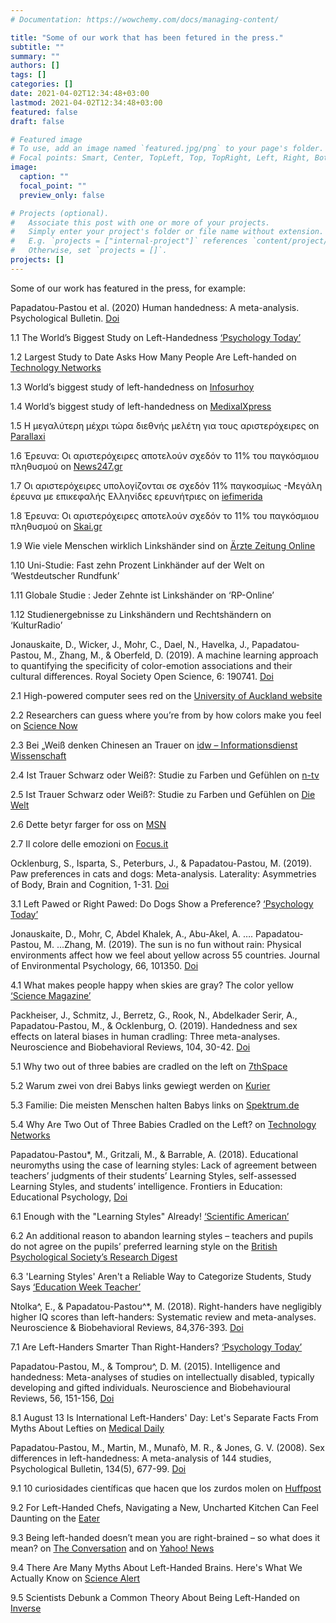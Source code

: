 ```yaml
---
# Documentation: https://wowchemy.com/docs/managing-content/

title: "Some of our work that has been fetured in the press."
subtitle: ""
summary: ""
authors: []
tags: []
categories: []
date: 2021-04-02T12:34:48+03:00
lastmod: 2021-04-02T12:34:48+03:00
featured: false
draft: false

# Featured image
# To use, add an image named `featured.jpg/png` to your page's folder.
# Focal points: Smart, Center, TopLeft, Top, TopRight, Left, Right, BottomLeft, Bottom, BottomRight.
image:
  caption: ""
  focal_point: ""
  preview_only: false

# Projects (optional).
#   Associate this post with one or more of your projects.
#   Simply enter your project's folder or file name without extension.
#   E.g. `projects = ["internal-project"]` references `content/project/deep-learning/index.md`.
#   Otherwise, set `projects = []`.
projects: []
---
```

Some of our work has featured in the press, for example:

Papadatou-Pastou et al. (2020) Human handedness: A meta-analysis. Psychological Bulletin. [Doi](https://doi.org/10.1037/bul0000229)

1.1 The World’s Biggest Study on Left-Handedness [‘Psychology Today’](https://www.psychologytoday.com/us/blog/the-asymmetric-brain/202004/the-world-s-biggest-study-left-handedness?fbclid=IwAR01dkgS24Lg8WOn_j4_5MZhcW4BEKQ7_0SaY9Ul2lzXRGut_gQtgSH5hfI)

1.2 Largest Study to Date Asks How Many People Are Left-handed on [Technology Networks](https://www.technologynetworks.com/tn/news/largest-study-to-date-asks-how-many-people-are-left-handed-333058)

1.3	World’s biggest study of left-handedness on [Infosurhoy](https://infosurhoy.com/news-summary/worlds-biggest-study-of-left-handedness/)

1.4	World’s biggest study of left-handedness on [MedixalXpress](https://medicalxpress.com/news/2020-04-world-biggest-left-handedness.html)

1.5 Η μεγαλύτερη μέχρι τώρα διεθνής μελέτη για τους αριστερόχειρες on [Parallaxi](https://parallaximag.gr/life/megalyteri-mechri-tora-diethnis-meleti-gia-tous-aristerocheires)

1.6	Έρευνα: Οι αριστερόχειρες αποτελούν σχεδόν το 11% του παγκόσμιου πληθυσμού on [News247.gr](https://www.news247.gr/epistimi/ereyna-oi-aristerocheires-apoteloyn-schedon-to-11-toy-pagkosmioy-plithysmoy.7616022.html)

1.7	Οι αριστερόχειρες υπολογίζονται σε σχεδόν 11% παγκοσμίως -Μεγάλη έρευνα με επικεφαλής Ελληνίδες ερευνήτριες on [iefimerida](https://www.iefimerida.gr/ellada/aristeroheires-11-ereyna-ellinides-ereynitries)


1.8	Έρευνα: Οι αριστερόχειρες αποτελούν σχεδόν το 11% του παγκόσμιου πληθυσμού on [Skai.gr](https://www.skai.gr/news/ygeia/ereyna-oi-aristeroxeires-apoteloun-11-tou-pagkosmiou-plithysmou)


1.9	Wie viele Menschen wirklich Linkshänder sind on [Ärzte Zeitung Online](https://www.aerztezeitung.de/Medizin/Wie-viele-Menschen-wirklich-Linkshaender-sind-408337.html)

1.10	Uni-Studie: Fast zehn Prozent Linkhänder auf der Welt on ‘Westdeutscher Rundfunk’

1.11	Globale Studie : Jeder Zehnte ist Linkshänder on  ‘RP-Online’

1.12	Studienergebnisse zu Linkshändern und Rechtshändern on ‘KulturRadio’

Jonauskaite, D., Wicker, J., Mohr, C., Dael, N., Havelka, J., Papadatou-Pastou, M., Zhang, M., & Oberfeld, D. (2019). A machine learning approach to quantifying the specificity of color-emotion associations and their cultural differences. Royal Society Open Science, 6: 190741. [Doi](https://doi.org/10.1098/rsos.190741)

2.1	High-powered computer sees red on the [University of Auckland website](https://www.auckland.ac.nz/en/news/2019/09/25/high-powered-computer-sees-red.html?fbclid=IwAR3s8j8wH2Vud50kjfguYVuZx3L136Kuo2xlginskHB00TuSz6YMwXQAgoc)

2.2	Researchers can guess where you’re from by how colors make you feel on [Science Now](https://www.sciencemag.org/news/2019/09/researchers-can-guess-where-you-re-how-colors-make-you-feel)

2.3	Bei „Weiß denken Chinesen an Trauer on [idw – Informationsdienst Wissenschaft](https://idw-online.de/de/news724590)

2.4	Ist Trauer Schwarz oder Weiß?: Studie zu Farben und Gefühlen on [n-tv](https://www.n-tv.de/regionales/rheinland-pfalz-und-saarland/Ist-Trauer-Schwarz-oder-Weiss-Studie-zu-Farben-und-Gefuehlen-article21308762.html)

2.5	Ist Trauer Schwarz oder Weiß?: Studie zu Farben und Gefühlen on [Die Welt](https://www.welt.de/regionales/rheinland-pfalz-saarland/article201289082/Ist-Trauer-Schwarz-oder-Weiss-Studie-zu-Farben-und-Gefuehlen.html)

2.6	Dette betyr farger for oss on [MSN](https://www.msn.com/nb-no/nyheter/teknologiogvitenskap/ser-du-r%C3%B8dt-eller-f%C3%B8ler-du-deg-bl%C3%A5-n%C3%A5-har-forskere-sett-p%C3%A5-hva-folk-fra-ulike-land-f%C3%B8ler-n%C3%A5r-de-ser-forskjellige-farger/ar-AAIuYy2?li=BBr5PkQ&srcref=rss)

2.7	Il colore delle emozioni on [Focus.it](https://www.focus.it/comportamento/psicologia/il-colore-delle-emozioni)


Ocklenburg, S., Isparta, S., Peterburs, J., & Papadatou-Pastou, M. (2019). Paw preferences in cats and dogs: Meta-analysis. Laterality: Asymmetries of Body, Brain and Cognition, 1-31. [Doi](https://doi.org/10.1080/1357650X.2019.1578228)

3.1	Left Pawed or Right Pawed: Do Dogs Show a Preference? [‘Psychology Today’](https://www.psychologytoday.com/intl/blog/the-asymmetric-brain/201902/left-pawed-or-right-pawed-do-dogs-show-preference?fbclid=IwAR0elgE_Y6o2p5_uYUjZr5gv5u2dHCLIPpxSAoj0H-J48v3_Jt96l51eD_E)


Jonauskaite, D., Mohr, C, Abdel Khalek, A., Abu-Akel, A. …. Papadatou-Pastou, M. ...Zhang, M. (2019). The sun is no fun without rain: Physical environments affect how we feel about yellow across 55 countries. Journal of Environmental Psychology, 66, 101350. [Doi](https://doi.org/10.1016/j.jenvp.2019.101350)

4.1 What makes people happy when skies are gray? The color yellow [‘Science Magazine’](https://www.sciencemag.org/news/2019/10/what-makes-people-happy-when-skies-are-gray-color-yellow)


Packheiser, J., Schmitz, J., Berretz, G., Rook, N., Abdelkader Serir, A., Papadatou-Pastou, M., & Ocklenburg, O. (2019). Handedness and sex effects on lateral biases in human cradling: Three meta-analyses. Neuroscience and Biobehavioral Reviews, 104, 30-42. [Doi](https://doi.org/10.1016/j.neubiorev.2019.06.035)

5.1 Why two out of three babies are cradled on the left on [7thSpace](http://7thspace.com/headlines/903838/why_two_out_of_three_babies_are_cradled_on_the_left.html)

5.2 Warum zwei von drei Babys links gewiegt werden on [Kurier](https://kurier.at/gesund/warum-zwei-von-drei-babys-links-gewiegt-werden/400553663)

5.3 Familie: Die meisten Menschen halten Babys links on [Spektrum.de](https://www.spektrum.de/news/die-meisten-menschen-halten-babys-links/1660406)

5.4 Why Are Two Out of Three Babies Cradled on the Left? on [Technology Networks](https://www.technologynetworks.com/tn/news/why-are-two-out-of-three-babies-cradled-on-the-left-321863)


Papadatou-Pastou*, M., Gritzali, M., & Barrable, A. (2018). Educational neuromyths using the case of learning styles: Lack of agreement between teachers’ judgments of their students’ Learning Styles, self-assessed Learning Styles, and students’ intelligence. Frontiers in Education: Educational Psychology, [Doi](https://doi.org/10.3389/feduc.2018.00105)

6.1	Enough with the "Learning Styles" Already! [‘Scientific American’ ](https://blogs.scientificamerican.com/beautiful-minds/enough-with-the-learning-styles-already/?fbclid=IwAR2VsLz4qxdL9kAuRO9yhBYsur56TfXuI2DwLDEByJ_8GsLoYh6ZH1tuGNw)

6.2	An additional reason to abandon learning styles – teachers and pupils do not agree on the pupils’ preferred learning style on the [British Psychological Society’s Research Digest](https://digest.bps.org.uk/2018/12/12/an-additional-reason-to-abandon-learning-styles-teachers-and-pupils-do-not-agree-on-the-pupils-preferred-learning-style/)

6.3 'Learning Styles' Aren't a Reliable Way to Categorize Students, Study Says [‘Education Week Teacher’](https://blogs.edweek.org/teachers/teaching_now/2018/12/learning_styles_not_reliable.html?fbclid=IwAR2ntDF4wee0wcv9iq9Dg8kyxVcVXgIoLRvE-9PX9i6ZPwB2iJJ0bkBuX1o)


Ntolka^, E., & Papadatou-Pastou^*, M. (2018). Right-handers have negligibly higher IQ scores than left-handers: Systematic review and meta-analyses. Neuroscience & Biobehavioral Reviews, 84,376-393. [Doi](https://doi.org/10.1016/j.neubiorev.2017.08.007)

7.1	Are Left-Handers Smarter Than Right-Handers? [‘Psychology Today’](https://www.psychologytoday.com/us/blog/the-asymmetric-brain/201903/are-left-handers-smarter-right-handers)

Papadatou-Pastou, M., & Tomprou^, D. M. (2015). Intelligence and handedness: Meta-analyses of studies on intellectually disabled, typically developing and gifted individuals. Neuroscience and Biobehavioural Reviews, 56, 151-156, [Doi](https://doi.org/10.1016/j.neubiorev.2015.06.017)

8.1 August 13 Is International Left-Handers' Day: Let's Separate Facts From Myths About Lefties on [Medical Daily](https://www.medicaldaily.com/august-13-international-left-handers-day-lets-separate-facts-myths-about-lefties-347460)


Papadatou-Pastou, M., Martin, M., Munafò, M. R., & Jones, G. V. (2008). Sex differences in left-handedness: A meta-analysis of 144 studies, Psychological Bulletin, 134(5), 677-99. [Doi](http://dx.doi.org/10.1037/a0012814)

9.1	10 curiosidades científicas que hacen que los zurdos molen on [Huffpost](https://www.huffingtonpost.es/2015/08/13/curiosidades-zurdos-molan_n_7964850.html)

9.2	For Left-Handed Chefs, Navigating a New, Uncharted Kitchen Can Feel Daunting on the [Eater](https://www.eater.com/2019/2/12/18222009/left-handed-chef-restaurant-kitchen-design-custom-knives-tools)

9.3 Being left-handed doesn’t mean you are right-brained – so what does it mean? on [The Conversation](https://theconversation.com/being-left-handed-doesnt-mean-you-are-right-brained-so-what-does-it-mean-121711) and on [Yahoo! News](https://uk.news.yahoo.com/being-left-handed-doesnt-mean-145519031.html)

9.4	There Are Many Myths About Left-Handed Brains. Here's What We Actually Know on [Science Alert](https://www.sciencealert.com/there-are-many-myths-about-being-left-handed-but-here-s-what-we-actually-know)

9.5	Scientists Debunk a Common Theory About Being Left-Handed on [Inverse](https://www.inverse.com/article/58530-left-right-hand-neuroscience-dominant-brain-regions)
